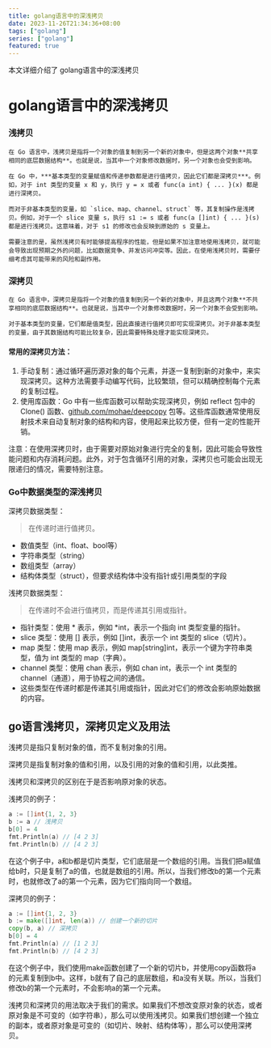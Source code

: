 ```yaml
---
title: golang语言中的深浅拷贝
date: 2023-11-26T21:34:36+08:00
tags: ["golang"]
series: ["golang"]
featured: true
---
```

本文详细介绍了 golang语言中的深浅拷贝

<!--more-->

# golang语言中的深浅拷贝

### 浅拷贝

	在 Go 语言中，浅拷贝是指将一个对象的值复制到另一个新的对象中，但是这两个对象**共享相同的底层数据结构**。也就是说，当其中一个对象修改数据时，另一个对象也会受到影响。

	在 Go 中，***基本类型的变量赋值和传递参数都是进行值拷贝，因此它们都是深拷贝***。例如，对于 int 类型的变量 x 和 y，执行 y = x 或者 func(a int) { ... }(x) 都是进行深拷贝。

	而对于非基本类型的变量，如 `slice、map、channel、struct` 等，其复制操作是浅拷贝。例如，对于一个 slice 变量 s，执行 s1 := s 或者 func(a []int) { ... }(s) 都是进行浅拷贝。这意味着，对于 s1 的修改也会反映到原始的 s 变量上。

	需要注意的是，虽然浅拷贝有时能够提高程序的性能，但是如果不加注意地使用浅拷贝，就可能会导致出现预期之外的问题，比如数据竞争、并发访问冲突等。因此，在使用浅拷贝时，需要仔细考虑其可能带来的风险和副作用。

### 深拷贝

	在 Go 语言中，深拷贝是指将一个对象的值复制到另一个新的对象中，并且这两个对象**不共享相同的底层数据结构**。也就是说，当其中一个对象修改数据时，另一个对象不会受到影响。

	对于基本类型的变量，它们都是值类型，因此直接进行值拷贝即可实现深拷贝。对于非基本类型的变量，由于其数据结构可能比较复杂，因此需要特殊处理才能实现深拷贝。

#### 常用的深拷贝方法：

1. 手动复制：通过循环遍历源对象的每个元素，并逐一复制到新的对象中，来实现深拷贝。这种方法需要手动编写代码，比较繁琐，但可以精确控制每个元素的复制过程。
2. 使用库函数：Go 中有一些库函数可以帮助实现深拷贝，例如 reflect 包中的 Clone() 函数、[github.com/mohae/deepcopy](http://github.com/mohae/deepcopy) 包等。这些库函数通常使用反射技术来自动复制对象的结构和内容，使用起来比较方便，但有一定的性能开销。

注意：在使用深拷贝时，由于需要对原始对象进行完全的复制，因此可能会导致性能问题和内存消耗问题。此外，对于包含循环引用的对象，深拷贝也可能会出现无限递归的情况，需要特别注意。

### Go中数据类型的深浅拷贝

深拷贝数据类型：

> 在传递时进行值拷贝。

- 数值类型（int、float、bool等）
- 字符串类型（string）
- 数组类型（array）
- 结构体类型（struct），但要求结构体中没有指针或引用类型的字段

浅拷贝数据类型：

> 在传递时不会进行值拷贝，而是传递其引用或指针。

- 指针类型：使用 * 表示，例如 *int，表示一个指向 int 类型变量的指针。
- slice 类型：使用 [] 表示，例如 []int，表示一个 int 类型的 slice（切片）。
- map 类型：使用 map 表示，例如 map[string]int，表示一个键为字符串类型，值为 int 类型的 map（字典）。
- channel 类型：使用 chan 表示，例如 chan int，表示一个 int 类型的 channel（通道），用于协程之间的通信。
- 这些类型在传递时都是传递其引用或指针，因此对它们的修改会影响原始数据的内容。



## go语言浅拷贝，深拷贝定义及用法

浅拷贝是指只复制对象的值，而不复制对象的引用。

深拷贝是指复制对象的值和引用，以及引用的对象的值和引用，以此类推。

浅拷贝和深拷贝的区别在于是否影响原对象的状态。

浅拷贝的例子：

```go
a := []int{1, 2, 3}
b := a // 浅拷贝
b[0] = 4
fmt.Println(a) // [4 2 3]
fmt.Println(b) // [4 2 3]
```

在这个例子中，a和b都是切片类型，它们底层是一个数组的引用。当我们把a赋值给b时，只是复制了a的值，也就是数组的引用。所以，当我们修改b的第一个元素时，也就修改了a的第一个元素，因为它们指向同一个数组。

深拷贝的例子：

```go
a := []int{1, 2, 3}
b := make([]int, len(a)) // 创建一个新的切片
copy(b, a) // 深拷贝
b[0] = 4
fmt.Println(a) // [1 2 3]
fmt.Println(b) // [4 2 3]
```

在这个例子中，我们使用make函数创建了一个新的切片b，并使用copy函数将a的元素复制到b中。这样，b就有了自己的底层数组，和a没有关联。所以，当我们修改b的第一个元素时，不会影响a的第一个元素。

浅拷贝和深拷贝的用法取决于我们的需求。如果我们不想改变原对象的状态，或者原对象是不可变的（如字符串），那么可以使用浅拷贝。如果我们想创建一个独立的副本，或者原对象是可变的（如切片、映射、结构体等），那么可以使用深拷贝。